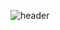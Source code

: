 ![header](https://capsule-render.vercel.app/api?type=wave&color=006400&height=300&section=header&text=Lee%20Jiin&fontSize=90)

